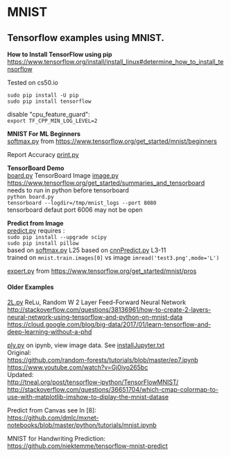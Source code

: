 # MNIST

## Tensorflow examples using MNIST.  

**How to Install TensorFlow using pip**  
https://www.tensorflow.org/install/install_linux#determine_how_to_install_tensorflow

Tested on cs50.io

    sudo pip install -U pip 
    sudo pip install tensorflow

disable "cpu_feature_guard":  
`export TF_CPP_MIN_LOG_LEVEL=2`

**MNIST For ML Beginners**  
[softmax.py](https://github.com/EN10/MNIST/blob/master/softmax.py) from https://www.tensorflow.org/get_started/mnist/beginners

Report Accuracy [print.py](https://github.com/EN10/MNIST/blob/master/print.py) 

**TensorBoard Demo**  
[board.py](https://github.com/EN10/MNIST/blob/master/board.py) TensorBoard Image [image.py](https://github.com/EN10/MNIST/blob/master/MNISTimage.py)  
https://www.tensorflow.org/get_started/summaries_and_tensorboard  
needs to run in python before tensorboard  
`python board.py`  
`tensorboard --logdir=/tmp/mnist_logs --port 8080`  
tensorboard defaut port 6006 may not be open  

**Predict from Image**  
[predict.py](https://github.com/EN10/MNIST/blob/master/predict.py)
requires :  
`sudo pip install --upgrade scipy`  
`sudo pip install pillow`  
based on [softmax.py](https://github.com/EN10/MNIST/blob/master/softmax.py) 
L25 based on [cnnPredict.py](https://github.com/EN10/KerasMNIST/blob/master/cnnPredict.py) L3-11  
trained on `mnist.train.images[0]` vs image `imread('test3.png',mode='L')`  

[expert.py](https://github.com/EN10/MNIST/blob/master/MoreExamples/expert.py) from https://www.tensorflow.org/get_started/mnist/pros  

#### Older Examples

[2L.py](https://github.com/EN10/MNIST/blob/master/MoreExamples/2L.py)    ReLu, Random W 
2 Layer Feed-Forward Neural Network     
http://stackoverflow.com/questions/38136961/how-to-create-2-layers-neural-network-using-tensorflow-and-python-on-mnist-data  
https://cloud.google.com/blog/big-data/2017/01/learn-tensorflow-and-deep-learning-without-a-phd  

[ply.py](https://github.com/EN10/MNIST/blob/master/MoreExamples/plt.py) on ipynb, view image data. See [installJupyter.txt](https://github.com/EN10/MNIST/blob/master/installJupyter.txt)   
Original:   
https://github.com/random-forests/tutorials/blob/master/ep7.ipynb   
https://www.youtube.com/watch?v=Gj0iyo265bc     
Updated:    
http://tneal.org/post/tensorflow-ipython/TensorFlowMNIST/    
http://stackoverflow.com/questions/36651704/which-cmap-colormap-to-use-with-matplotlib-imshow-to-diplay-the-mnist-datase    

Predict from Canvas see In [8]:   
https://github.com/dmlc/mxnet-notebooks/blob/master/python/tutorials/mnist.ipynb

MNIST for Handwriting Prediction:   
https://github.com/niektemme/tensorflow-mnist-predict 
